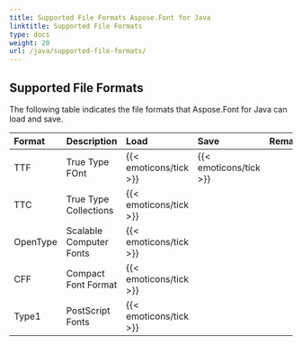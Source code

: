```yaml
---
title: Supported File Formats Aspose.Font for Java
linktitle: Supported File Formats
type: docs
weight: 20
url: /java/supported-file-formats/
---
```


## **Supported File Formats**
The following table indicates the file formats that Aspose.Font for Java can load and save.

|**Format**|**Description**|**Load**|**Save**|**Remarks**|
| :- | :- | :- | :- | :- |
|TTF|True Type FOnt|{{< emoticons/tick >}}|{{< emoticons/tick >}}| |
|TTC|True Type Collections|{{< emoticons/tick >}}| | |
|OpenType|Scalable Computer Fonts|{{< emoticons/tick >}}| | |
|CFF|Compact Font Format|{{< emoticons/tick >}}| | |
|Type1|PostScript Fonts|{{< emoticons/tick >}}| | |
